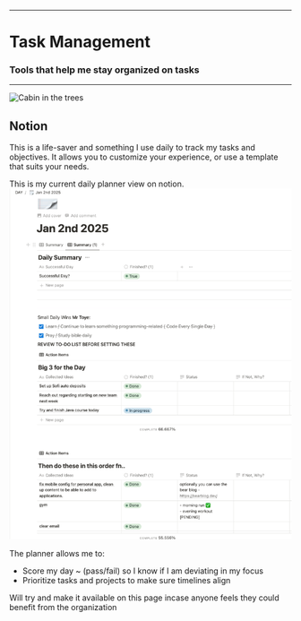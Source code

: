
---

# Task Management
### Tools that help me stay organized on tasks

---
![Cabin in the trees](../assets/images/ab-3.jpg)

## Notion
This is a life-saver and something I use daily to track my tasks and objectives. It allows you to customize your experience, or use a template that suits your needs. 

This is my current daily planner view on notion.
![Notion](../assets/images/notion.png)

The planner allows me to:
- Score my day ~ (pass/fail) so I know if I am deviating in my focus
- Prioritize tasks and projects to make sure timelines align

Will try and make it available on this page incase anyone feels they could benefit from the organization
